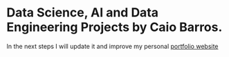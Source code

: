 # Data Science, AI and Data Engineering Projects by Caio Barros.
In the next steps I will update it and improve my personal [portfolio website](https://caiocmb7.github.io/caiobarros.github.io/)

